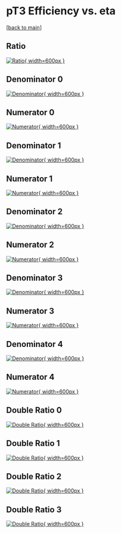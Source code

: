 # pT3 Efficiency vs. eta

[[back to main](./)]



## Ratio

[![Ratio](../mtv/var/pT3_vtr_13_-1_eff_eta.png){ width=600px }](../mtv/var/pT3_vtr_13_-1_eff_eta.pdf)

## Denominator 0

[![Denominator](../mtv/den/pT3_vtr_13_-1_eff_eta_den0.png){ width=600px }](../mtv/den/pT3_vtr_13_-1_eff_eta_den0.pdf)

## Numerator 0

[![Numerator](../mtv/num/pT3_vtr_13_-1_eff_eta_num0.png){ width=600px }](../mtv/num/pT3_vtr_13_-1_eff_eta_num0.pdf)

## Denominator 1

[![Denominator](../mtv/den/pT3_vtr_13_-1_eff_eta_den1.png){ width=600px }](../mtv/den/pT3_vtr_13_-1_eff_eta_den1.pdf)

## Numerator 1

[![Numerator](../mtv/num/pT3_vtr_13_-1_eff_eta_num1.png){ width=600px }](../mtv/num/pT3_vtr_13_-1_eff_eta_num1.pdf)

## Denominator 2

[![Denominator](../mtv/den/pT3_vtr_13_-1_eff_eta_den2.png){ width=600px }](../mtv/den/pT3_vtr_13_-1_eff_eta_den2.pdf)

## Numerator 2

[![Numerator](../mtv/num/pT3_vtr_13_-1_eff_eta_num2.png){ width=600px }](../mtv/num/pT3_vtr_13_-1_eff_eta_num2.pdf)

## Denominator 3

[![Denominator](../mtv/den/pT3_vtr_13_-1_eff_eta_den3.png){ width=600px }](../mtv/den/pT3_vtr_13_-1_eff_eta_den3.pdf)

## Numerator 3

[![Numerator](../mtv/num/pT3_vtr_13_-1_eff_eta_num3.png){ width=600px }](../mtv/num/pT3_vtr_13_-1_eff_eta_num3.pdf)

## Denominator 4

[![Denominator](../mtv/den/pT3_vtr_13_-1_eff_eta_den4.png){ width=600px }](../mtv/den/pT3_vtr_13_-1_eff_eta_den4.pdf)

## Numerator 4

[![Numerator](../mtv/num/pT3_vtr_13_-1_eff_eta_num4.png){ width=600px }](../mtv/num/pT3_vtr_13_-1_eff_eta_num4.pdf)

## Double Ratio 0

[![Double Ratio](../mtv/ratio/pT3_vtr_13_-1_eff_eta_ratio0.png){ width=600px }](../mtv/ratio/pT3_vtr_13_-1_eff_eta_ratio0.pdf)

## Double Ratio 1

[![Double Ratio](../mtv/ratio/pT3_vtr_13_-1_eff_eta_ratio1.png){ width=600px }](../mtv/ratio/pT3_vtr_13_-1_eff_eta_ratio1.pdf)

## Double Ratio 2

[![Double Ratio](../mtv/ratio/pT3_vtr_13_-1_eff_eta_ratio2.png){ width=600px }](../mtv/ratio/pT3_vtr_13_-1_eff_eta_ratio2.pdf)

## Double Ratio 3

[![Double Ratio](../mtv/ratio/pT3_vtr_13_-1_eff_eta_ratio3.png){ width=600px }](../mtv/ratio/pT3_vtr_13_-1_eff_eta_ratio3.pdf)

